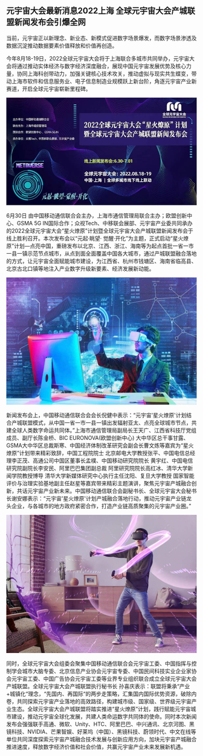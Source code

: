 ## 元宇宙大会最新消息2022上海 全球元宇宙大会产城联盟新闻发布会引爆全网

当前，元宇宙正以新理念、新业态、新模式促进数字场景爆发，而数字场景渗透及数据沉淀推动数据要素价值释放和价值再创造。

今年8月18-19日，2022全球元宇宙大会将于上海联合多城市共同举办，元宇宙大会将通过推动实体经济与数字经济深度融合，展现中国元宇宙发展优势及核心力量，协同上海科创带动力，加强关键核心技术攻关，推动虚拟与现实共生蝶变，带动上海市软件和信息服务业、电子信息制造业规模跃上新台阶，角逐元宇宙产业新赛道，开启全球元宇宙崭新里程碑。

![配图一](20220701103713.png)

6月30日 由中国移动通信联合会主办，上海市通信管理局联合主办；欧盟创新中心、GSMA 5G IN国际合作；众视Tech、中移联会展部、元宇宙产业委共同承办的2022全球元宇宙大会“星火燎原”计划暨全球元宇宙大会产城联盟新闻发布会于线上胜利召开。本次发布会以“元起·眺望· 觉醒·开化”为主题，正式启动“星火燎原”计划—点亮中国，重磅发布以北京、江西、浙江、海南等为起点首批一省一市一县一镇示范节点城市，从点到面全面覆盖中国各大城市，通过产城联盟融合落地的方式，让元宇宙全面赋能城市建设，为江西省、杭州市钱塘区、海南省临高县、北京古北口镇等地注入产业数字升级新要素、经济发展新动能。

![配图一](3306025ac9bf70937aab1bc9a9c72dae.jpeg)

新闻发布会上，中国移动通信联合会会长倪健中表示：“元宇宙'星火燎原'计划结合产城联盟模式，从中国一省一市一县一镇出发辐射亚太、点亮全球城市节点，共建全球人类数字命运共同体。”上海市通信管理局副局长王天广、江西省科技厅党组成员、副厅长陈金桥、BIC EURONOVA(欧盟创新中心) 大中华区总干事甘露、GSMA大中华区总裁斯寒、中国经济体制改革研究会副会长曹文炼等嘉宾为“星火燎原”计划带来精彩致辞，中国工程院院士 北京邮电大学教授张平、中国电信总经理李正茂、高通公司中国区董事长孟樸、中国移动研究院院长 黄宇红、中国电信研究院副院长李安民、阿里巴巴集团副总裁 阿里研究院院长高红冰、清华大学新闻学院教授博导 清华大学新媒体研究中心执行主任沈阳、复旦大学教授 国家智能评价与治理实验基地副主任赵星等嘉宾带来精彩主题演讲，聚焦元宇宙产城融合创新，共话元宇宙产业新未来。中国移动通信联合会副秘书长、全球元宇宙大会秘书长谢安娜表示：“元宇宙'星火燎原'计划产城融合落地行动，推动元宇宙产业链龙头企业，与各城市的地方政府紧密合作，打造产业链高质聚集的元宇宙产业圈。”

![配图一](1174e4d5fd69b9d9e9674c5f697d1b3a.jpeg)

同时，全球元宇宙大会组委会聚集中国移动通信联合会元宇宙工委、中国指挥与控制学会城市大脑专委、北京信息产业协会元宇宙专委、中国民间科技实业企业家协会元宇宙工委、中国广告协会元宇宙工委等业界专业组织联合成立全球元宇宙大会产城联盟。全球元宇宙大会产城联盟执行秘书长 孙喜庆表示：联盟将秉承“产业+城镇化“理念，“先国内、再国际“的两步走策略，汇集国内国际优势资源，破除内卷，共同探索元宇宙产业落地的高效路径，构建城市级、国家级、世界级元宇宙产业生态。全球元宇宙大会产城联盟将踏实推进“星火燎原”计划，践行赋能元宇宙城市建设，推动元宇宙全球化发展，共建人类命运数字共同体的使命。同时本次新闻发布会强强联手高通、微软、Unity、HTC、阿里巴巴、中兴通讯、北京河图、黑镜科技、NVIDIA、芒果智娱、好莱坞（中国）、黑镜科技、蔚领时代、中文在线等单位共同深度探索元宇宙产城融合技术发展与创新应用方向，加块元宇宙产城融合推进速度，释放数字经济价值和社会价值，共赢元宇宙产业未来发展新机遇。